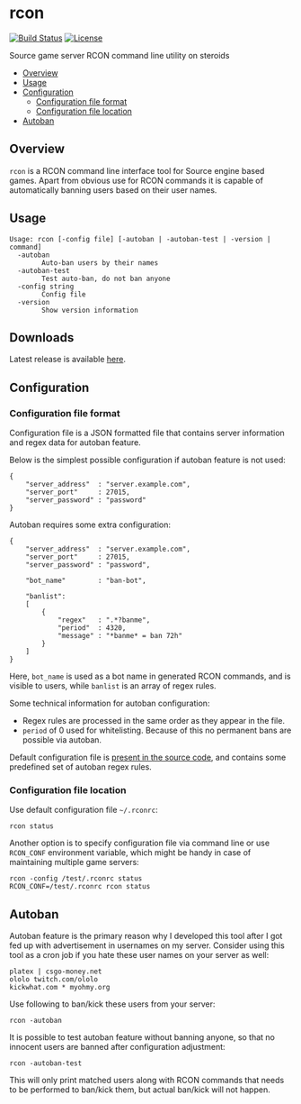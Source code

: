 # rcon

[![Build Status](https://travis-ci.org/dieselburner/rcon.svg)](https://travis-ci.org/dieselburner/rcon)
[![License](https://img.shields.io/github/license/dieselburner/rcon.svg)](https://github.com/dieselburner/rcon/blob/master/LICENSE.md)

Source game server RCON command line utility on steroids

<!-- TOC -->
- [Overview](#overview)
- [Usage](#usage)
- [Configuration](#configuration)
  * [Configuration file format](#configuration-file-format)
  * [Configuration file location](#configuration-file-location)
- [Autoban](#autoban)

## Overview

`rcon` is a RCON command line interface tool for Source engine based games. Apart from obvious use for RCON commands it is capable of automatically banning users based on their user names.

## Usage

```
Usage: rcon [-config file] [-autoban | -autoban-test | -version | command]
  -autoban
        Auto-ban users by their names
  -autoban-test
        Test auto-ban, do not ban anyone
  -config string
        Config file
  -version
        Show version information
```

## Downloads

Latest release is available [here](https://github.com/dieselburner/rcon/releases/latest).

## Configuration

### Configuration file format

Configuration file is a JSON formatted file that contains server information and regex data for autoban feature.

Below is the simplest possible configuration if autoban feature is not used:

```
{
	"server_address"  : "server.example.com",
	"server_port"     : 27015,
	"server_password" : "password"
}
```

Autoban requires some extra configuration:

```
{
	"server_address"  : "server.example.com",
	"server_port"     : 27015,
	"server_password" : "password",

	"bot_name"        : "ban-bot",

	"banlist":
	[
		{
			"regex"   : ".*?banme",
			"period"  : 4320,
			"message" : "*banme* = ban 72h"
		}
	]
}
```

Here, `bot_name` is used as a bot name in generated RCON commands, and is visible to users, while `banlist` is an array of regex rules.

Some technical information for autoban configuration:

- Regex rules are processed in the same order as they appear in the file.
- `period` of 0 used for whitelisting. Because of this no permanent bans are possible via autoban.

Default configuration file is [present in the source code](https://github.com/dieselburner/rcon/blob/master/.rconrc), and contains some predefined set of autoban regex rules.

### Configuration file location

Use default configuration file `~/.rconrc`:

```
rcon status
```

Another option is to specify configuration file via command line or use `RCON_CONF` environment variable, which might be handy in case of maintaining multiple game servers:

```
rcon -config /test/.rconrc status
RCON_CONF=/test/.rconrc rcon status
```

## Autoban

Autoban feature is the primary reason why I developed this tool after I got fed up with advertisement in usernames on my server. Consider using this tool as a cron job if you hate these user names on your server as well:

```
platex | csgo-money.net
ololo twitch.com/ololo
kickwhat.com * myohmy.org
```

Use following to ban/kick these users from your server:

```
rcon -autoban
```

It is possible to test autoban feature without banning anyone, so that no innocent users are banned after configuration adjustment:

```
rcon -autoban-test
```

This will only print matched users along with RCON commands that needs to be performed to ban/kick them, but actual ban/kick will not happen.
